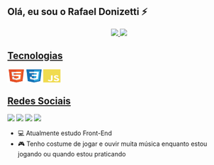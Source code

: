 ## Olá, eu sou o Rafael Donizetti ⚡

<div align = "center">
  <a href="https://github.com/RafaelDonizetti">
  <img height="180em" src="https://github-readme-stats.vercel.app/api?username=RafaelDonizetti&show_icons=true&theme=dark&include_all_commits=true&count_private=true"/>
  <img height="180em" src="https://github-readme-stats.vercel.app/api/top-langs/?username=RafaelDonizetti&layout=compact&langs_count=7&theme=dark"/>
</div>

## Tecnologias
<div style="display: flex"><br>
  <img align="center" alt="Rafa-HTML" height="30" width="40" src="https://raw.githubusercontent.com/devicons/devicon/master/icons/html5/html5-original.svg">
  <img align="center" alt="Rafa-CSS" height="30" width="40" src="https://raw.githubusercontent.com/devicons/devicon/master/icons/css3/css3-original.svg">
  <img align="center" alt="Rafa-Js" height="30" width="40" src="https://raw.githubusercontent.com/devicons/devicon/master/icons/javascript/javascript-plain.svg">
</div>

## Redes Sociais
<div> 
  <a href = "https://discord.gg/GjMpMEq" target:"_blank"><img src="https://img.shields.io/badge/Discord-7289DA?style=for-the-badge&logo=discord&logoColor=white"></a>
  <a href = "" target:"_blank"><img src="https://img.shields.io/badge/LinkedIn-0077B5?style=for-the-badge&logo=linkedin&logoColor=white"></a>
  <a href = "https://open.spotify.com/user/hyperx145?si=N7HRs6dCRUaJw0He_Mmojw&utm_source=whatsapp" target:"_blank"><img src="https://img.shields.io/badge/Spotify-1ED760?&style=for-the-badge&logo=spotify&logoColor=white"></a>
  <a href = "https://steamcommunity.com/id/ittezinoD/" target:"_blank"><img src="https://img.shields.io/badge/Steam-000000?style=for-the-badge&logo=steam&logoColor=white"></a>
</div>

- 💻 Atualmente estudo Front-End 
- 🎮 Tenho costume de jogar e ouvir muita música enquanto estou jogando ou quando estou praticando 
